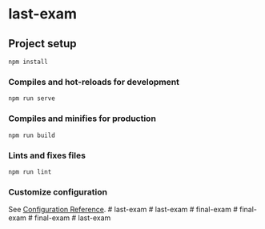 # last-exam

## Project setup
```
npm install
```

### Compiles and hot-reloads for development
```
npm run serve
```

### Compiles and minifies for production
```
npm run build
```

### Lints and fixes files
```
npm run lint
```

### Customize configuration
See [Configuration Reference](https://cli.vuejs.org/config/).
#   l a s t - e x a m  
 #   l a s t - e x a m  
 #   f i n a l - e x a m  
 #   f i n a l - e x a m  
 #   f i n a l - e x a m  
 #   l a s t - e x a m  
 